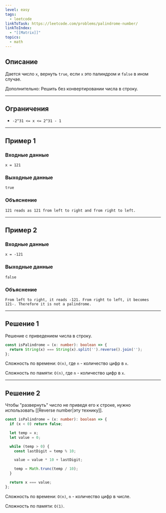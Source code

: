 ```yaml
---
level: easy
tags:
  - leetcode
linkToTask: https://leetcode.com/problems/palindrome-number/
linkToIndex:
  - "[[Matrix]]"
topics:
  - math
---
```

## Описание

Дается число `x`, вернуть `true`, если `x` это палиндром и `false` в ином случае.

Дополнительно: Решить без конвертировании числа в строку.

---
## Ограничения

- `-2^31 <= x <= 2^31 - 1`

---
## Пример 1

### Входные данные

```
x = 121
```
### Выходные данные

```
true
```
### Объяснение

```
121 reads as 121 from left to right and from right to left.
```

---
## Пример 2

### Входные данные

```
x = -121
```
### Выходные данные

```
false
```
### Объяснение

```
From left to right, it reads -121. From right to left, it becomes 121-. Therefore it is not a palindrome.
```

---


## Решение 1

Решение с приведением числа в строку.

```typescript
const isPalindrome = (x: number): boolean => {
  return String(x) === String(x).split('').reverse().join(''); 
};
```

Сложность по времени: `O(n)`, где `n` - количество цифр в `x`.

Сложность по памяти: `O(n)`, где `n` - количество цифр в `x`.

---
## Решение 2

Чтобы "развернуть" число не приведя его к строке, нужно использовать [[Reverse number|эту технику]].

```typescript
const isPalindrome = (x: number): boolean => {
  if (x < 0) return false;

  let temp = x;
  let value = 0;

  while (temp > 0) {
    const lastDigit = temp % 10;

    value = value * 10 + lastDigit;

    temp = Math.trunc(temp / 10);
  }

  return x === value;
};
```

Сложность по времени: `O(n)`, `n` - количество цифр в числе.

Сложность по памяти: `O(1)`.

